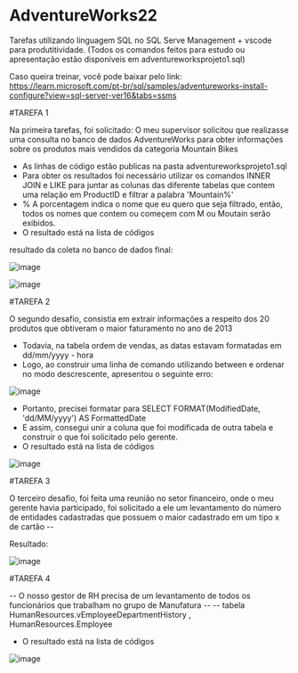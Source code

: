 # AdventureWorks22
Tarefas utilizando linguagem SQL no SQL Serve Management + vscode para produtitividade.
(Todos os comandos feitos para estudo ou apresentação estão disponíveis em adventureworksprojeto1.sql)

Caso queira treinar, você pode baixar pelo link: https://learn.microsoft.com/pt-br/sql/samples/adventureworks-install-configure?view=sql-server-ver16&tabs=ssms

#TAREFA 1

Na primeira tarefas, foi solicitado: O meu supervisor solicitou que realizasse uma consulta no banco de dados AdventureWorks para obter informações sobre os produtos mais vendidos da categoria Mountain Bikes


- As linhas de código estão publicas na pasta adventureworksprojeto1.sql
- Para obter os resultados foi necessário utilizar os comandos INNER JOIN e LIKE para juntar as colunas das diferente tabelas que contem uma relação em ProductID e filtrar a palabra 'Mountain%'
- % A porcentagem indica o nome que eu quero que seja filtrado, então, todos os nomes que contem ou começem com M ou Moutain serão exibidos.
-  O resultado está na lista de códigos 

resultado da coleta no banco de dados final:

![image](https://github.com/user-attachments/assets/698b6a45-96e7-4f29-ab79-893b656d3764)


![image](https://github.com/user-attachments/assets/fd4125c1-9812-4035-a175-f3b4da5d51fd)

#TAREFA 2

O segundo desafio, consistia em extrair informações a respeito dos 20 produtos que obtiveram o maior faturamento no ano de 2013
- Todavia, na tabela ordem de vendas, as datas estavam formatadas em dd/mm/yyyy - hora
- Logo, ao construir uma linha de comando utilizando between e ordenar no modo descrescente, apresentou o seguinte erro:

![image](https://github.com/user-attachments/assets/288de386-9020-408e-a006-8da1b53825a1)

- Portanto, precisei formatar para SELECT FORMAT(ModifiedDate, 'dd/MM/yyyy') AS FormattedDate
- E assim, consegui unir a coluna que foi modificada de outra tabela e construir o que foi solicitado pelo gerente.
- O resultado está na lista de códigos 

![image](https://github.com/user-attachments/assets/4c9a4db9-43ee-4b33-8f23-b1482f59b4df)


#TAREFA 3

O terceiro desafio, foi feita uma reunião no setor financeiro, onde o meu gerente havia participado, foi solicitado a ele um levantamento do número de entidades cadastradas que possuem o maior cadastrado em um tipo x de cartão --

Resultado:

![image](https://github.com/user-attachments/assets/bd315812-5f60-4640-94e6-34adeb9e9935)


#TAREFA 4

-- O nosso gestor de RH precisa de um levantamento de todos os funcionários que trabalham no grupo de Manufatura --
-- tabela HumanResources.vEmployeeDepartmentHistory , HumanResources.Employee
- O resultado está na lista de códigos 

![image](https://github.com/user-attachments/assets/2200778e-9da0-49ac-ad6a-034071d7ccdc)


